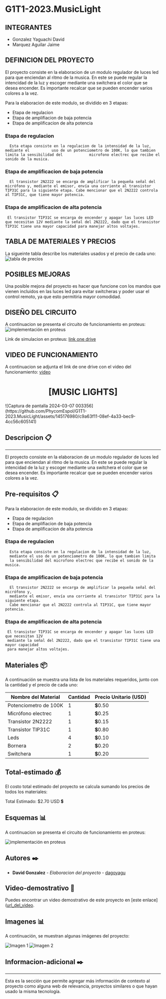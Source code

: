# G1T1-2023.MusicLight

## INTEGRANTES
  + Gonzalez Yaguachi David
  + Marquez Aguilar Jaime
  
## DEFINICION DEL PROYECTO
  
  El proyecto consiste en la elaboracion de un modulo regulador de luces led para
  que enciendan al ritmo de la musica. En este se puede regular la intencidad de la     luz y escoger mediante una switchera el color que se desea encender. Es importante    recalcar que se pueden encender varios colores a la vez.

  Para la elaboracion de este modulo, se dividido en 3 etapas:
  + Etapa de regulacion
  + Etapa de amplifiacion de baja potencia
  + Etapa de amplificacion de alta potencia

  ### **Etapa de regulacion**
      Esta etapa consiste en la regulacion de la intensidad de la luz, mediante el          uso de un potenciometro de 100K, lo que tambien limita la sensibilidad del            microfono electrec que recibe el sonido de la musica.

  
  ### **Etapa de amplificacion de baja potencia**
      El transistor 2N2222 se encarga de amplificar la pequeña señal del micrófono y, mediante el emisor, envía una corriente al transistor TIP31C para la siguiente etapa. Cabe mencionar que el 2N2222 controla al TIP31C, que tiene mayor potencia.


  ### **Etapa de amplificacion de alta potencia**
     El transistor TIP31C se encarga de encender y apagar las luces LED que necesitan 12V mediante la señal del 2N2222, dado que el transistor TIP31C tiene una mayor capacidad para manejar altos voltajes.

  
## TABLA DE MATERIALES Y PRECIOS
  La sigueinte tabla describe los materiales usados y el precio de cada uno:
  ![tabla de precios](https://github.com/ProjectsPhycom/G1T1-2023.MusicLight/assets/145176980/eee24e56-e6f6-4237-b24d-b8e573970090)

## POSIBLES MEJORAS
  Una posible mejora del proyecto es hacer que funcione con los mandos que vienen incluidos en las luces led para evitar switcheras y poder usar el control remoto, ya que esto permitiria mayor comodidad.

## DISEÑO DEL CIRCUITO
A continuacion se presenta el circuito de funcionamiento en proteus:
![implementación en proteus](https://github.com/ProjectsPhycom/G1T1-2023.MusicLight/assets/145176980/2ef0ec98-e4c4-4cce-8541-5ede310146f0)

Link de simulacion en proteus: 
[link one drive](https://espolec-my.sharepoint.com/:u:/g/personal/dagoyagu_espol_edu_ec/EeW5ns1FAM9PusF22X_aFMYBNWhQNbyjxmHYlV9QIrSvqg?e=69tee4)

## VIDEO DE FUNCIONAMIENTO
A continuacion se adjunta el link de one drive con el video del funcionamiento:
[video](https://espolec-my.sharepoint.com/:v:/g/personal/dagoyagu_espol_edu_ec/ESzI-ldHZeRAnfh8Id7v0NIB1POX-gterjhPGcaQVJzsDg?nav=eyJyZWZlcnJhbEluZm8iOnsicmVmZXJyYWxBcHAiOiJPbmVEcml2ZUZvckJ1c2luZXNzIiwicmVmZXJyYWxBcHBQbGF0Zm9ybSI6IldlYiIsInJlZmVycmFsTW9kZSI6InZpZXciLCJyZWZlcnJhbFZpZXciOiJNeUZpbGVzTGlua0RpcmVjdCJ9fQ&e=eQ2FCr)



<h1 align="center"> [MUSIC LIGHTS] </h1>
  ![Captura de pantalla 2024-03-07 003356](https://github.com/PhycomEspol/G1T1-2023.MusicLight/assets/145176980/c9a63f11-08ef-4a33-bec9-4cc56c605141)



## Descripcion  📋
---
 El proyecto consiste en la elaboracion de un modulo regulador de luces led para
  que enciendan al ritmo de la musica. En este se puede regular la intencidad de la     luz y escoger mediante una switchera el color que se desea encender. Es importante    recalcar que se pueden encender varios colores a la vez.



## Pre-requisitos  📋

Para la elaboracion de este modulo, se dividido en 3 etapas:
  + Etapa de regulacion
  + Etapa de amplifiacion de baja potencia
  + Etapa de amplificacion de alta potencia

  ### **Etapa de regulacion**
      Esta etapa consiste en la regulacion de la intensidad de la luz,  
      mediante el uso de un potenciometro de 100K, lo que tambien limita  
      la sensibilidad del microfono electrec que recibe el sonido de la musica.

  
  ### **Etapa de amplificacion de baja potencia**
      El transistor 2N2222 se encarga de amplificar la pequeña señal del micrófono y,  
      mediante el emisor, envía una corriente al transistor TIP31C para la siguiente etapa.  
      Cabe mencionar que el 2N2222 controla al TIP31C, que tiene mayor potencia.


  ### **Etapa de amplificacion de alta potencia**
     El transistor TIP31C se encarga de encender y apagar las luces LED que necesitan 12V  
     mediante la señal del 2N2222, dado que el transistor TIP31C tiene una mayor capacidad  
     para manejar altos voltajes.


## Materiales  📦

A continuación se muestra una lista de los materiales requeridos, junto con la cantidad y el precio de cada uno:


  Nombre del Material  | Cantidad  | Precio Unitario (USD)  
|----------------------|-----------|-------------------------
| Potenciometro de 100K    | 1         | 💲0.50                 |
| Micrófono electrec     | 1         | 💲0.25                    |
| Transistor 2N2222        | 1         | 💲0.15                   |
| Transistor TIP31C          | 1 | 💲0.80       |
| Leds         | 4 | 💲0.10       |
| Bornera         | 2 | 💲0.20       |
| Switchera         | 1 | 💲0.20       |


## Total-estimado  💰

El costo total estimado del proyecto se calcula sumando los precios de todos los materiales:

Total Estimado: $2.70 USD 💲

## Esquemas 📊

A continuacion se presenta el circuito de funcionamiento en proteus:  

![implementación en proteus](https://github.com/ProjectsPhycom/G1T1-2023.MusicLight/assets/145176980/2ef0ec98-e4c4-4cce-8541-5ede310146f0)


## Autores ✒️

* **David Gonzalez** - *Elaboracion del proyecto* - [dagoyagu](https://github.com/dagoyagu)


## Video-demostrativo 🎥
<!-- "Deben subir un video del funcionamiento a esta carpeta con el nombre de su proyecto:

https://espolec-my.sharepoint.com/:f:/g/personal/phycom_espol_edu_ec/Ev_QF9sXrLdOnNa4bQGy1gUBHgFZhHeYxoOzzLBM-buHsg?e=SjMYeL

No olvidar decirle a su mentor que ya fue subido el video para que el Dep.Proyectos pueda agregar el link en esta sección
"-->
Puedes encontrar un video demostrativo de este proyecto en [este enlace]([url_del_video](https://espolec-my.sharepoint.com/:v:/g/personal/dagoyagu_espol_edu_ec/ESzI-ldHZeRAnfh8Id7v0NIB1POX-gterjhPGcaQVJzsDg?nav=eyJyZWZlcnJhbEluZm8iOnsicmVmZXJyYWxBcHAiOiJPbmVEcml2ZUZvckJ1c2luZXNzIiwicmVmZXJyYWxBcHBQbGF0Zm9ybSI6IldlYiIsInJlZmVycmFsTW9kZSI6InZpZXciLCJyZWZlcnJhbFZpZXciOiJNeUZpbGVzTGlua0RpcmVjdCJ9fQ&e=eQ2FCr).

## Imagenes 📊

A continuación, se muestran algunas imágenes del proyecto:

![Imagen 1](url_de_la_imagen_1.png)
![Imagen 2](url_de_la_imagen_2.png)

## Informacion-adicional ✒️
---
Esta es la sección que permite agregar más información de contexto al proyecto como alguna web de relevancia, proyectos similares o que hayan usado la misma tecnología.
